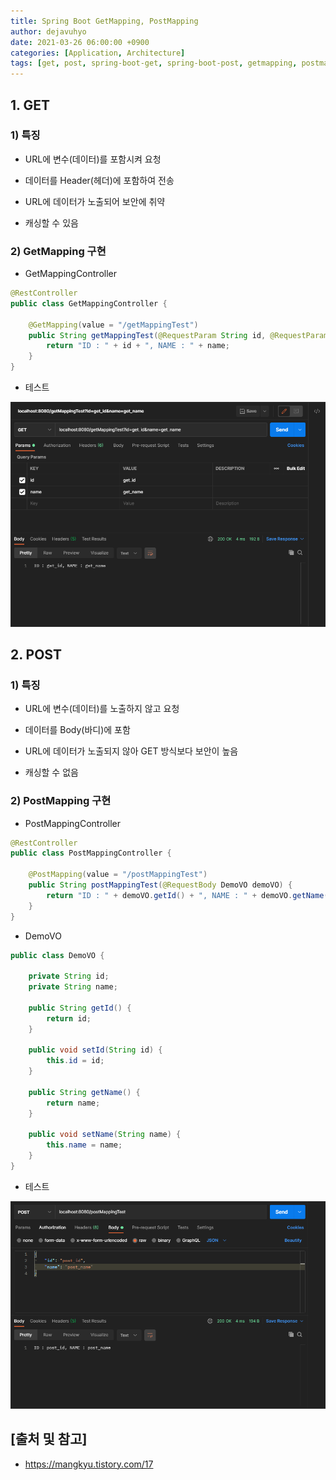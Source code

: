 ```yaml
---
title: Spring Boot GetMapping, PostMapping
author: dejavuhyo
date: 2021-03-26 06:00:00 +0900
categories: [Application, Architecture]
tags: [get, post, spring-boot-get, spring-boot-post, getmapping, postmapping, get-http, post-body]
---
```


## 1. GET

### 1) 특징

* URL에 변수(데이터)를 포함시켜 요청

* 데이터를 Header(헤더)에 포함하여 전송

* URL에 데이터가 노출되어 보안에 취약

* 캐싱할 수 있음

### 2) GetMapping 구현

* GetMappingController

```java
@RestController
public class GetMappingController {

    @GetMapping(value = "/getMappingTest")
    public String getMappingTest(@RequestParam String id, @RequestParam String name) {
        return "ID : " + id + ", NAME : " + name;
    }
}
```

* 테스트

![getmapping](/assets/img/2021-03-26-get-http-post-body-in-spring-boot/getmapping.png)

## 2. POST

### 1) 특징

* URL에 변수(데이터)를 노출하지 않고 요청

* 데이터를 Body(바디)에 포함

* URL에 데이터가 노출되지 않아 GET 방식보다 보안이 높음

* 캐싱할 수 없음

### 2) PostMapping 구현

* PostMappingController

```java
@RestController
public class PostMappingController {

    @PostMapping(value = "/postMappingTest")
    public String postMappingTest(@RequestBody DemoVO demoVO) {
        return "ID : " + demoVO.getId() + ", NAME : " + demoVO.getName();
    }
}
```

* DemoVO

```java
public class DemoVO {

    private String id;
    private String name;

    public String getId() {
        return id;
    }

    public void setId(String id) {
        this.id = id;
    }

    public String getName() {
        return name;
    }

    public void setName(String name) {
        this.name = name;
    }
}
```

* 테스트

![postmapping](/assets/img/2021-03-26-get-http-post-body-in-spring-boot/postmapping.png)

## [출처 및 참고]
* <https://mangkyu.tistory.com/17>
